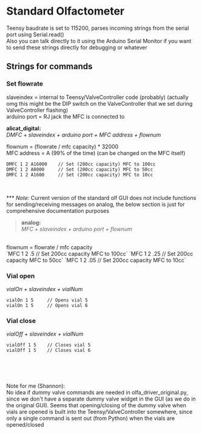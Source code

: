 # Standard Olfactometer


Teensy baudrate is set to 115200, parses incoming strings from the serial port using Serial.read()  
Also you can talk directly to it using the Arduino Serial Monitor if you want to send these strings directly for debugging or whatever

##  Strings for commands


### Set flowrate

slaveindex = internal to Teensy/ValveController code (probably)  (actually omg this might be the DIP switch on the ValveController that we set during ValveController flashing)  
arduino port = RJ jack the MFC is connected to  


**alicat_digital:**  
*DMFC + slaveindex + arduino port + MFC address + flownum*

flownum = (flowrate / mfc capacity) * 32000  
MFC address = A (99% of the time) (can be changed on the MFC itself)

`DMFC 1 2 A16000    // Set (200cc capacity) MFC to 100cc`  
`DMFC 1 2 A8000     // Set (200cc capacity) MFC to 50cc`  
`DMFC 1 2 A1600     // Set (200cc capacity) MFC to 10cc`  

<br>

 *** *Note:* Current version of the standard olf GUI does not include functions for sending/receiving messages on analog, the below  section is just for comprehensive documentation purposes 

> **analog:**  
*MFC + slaveindex + arduino port + flownum*  
<br>
flownum = flowrate / mfc capacity  
<br>
`MFC 1 2 .5         // Set 200cc capacity MFC to 100cc`  
`MFC 1 2 .25        // Set 200cc capacity MFC to 50cc`  
`MFC 1 2 .05        // Set 200cc capacity MFC to 10cc`  




### Vial open
*vialOn + slaveindex + vialNum*  

`vialOn 1 5     // Opens vial 5`  
`vialOn 1 5     // Opens vial 6`


### Vial close
*vialOff + slaveindex + vialNum*  

`vialOff 1 5    // Closes vial 5`  
`vialOff 1 5    // Closes vial 6`  


<br>
<br>

##
##
##

Note for me (Shannon):  
No idea if dummy valve commands are needed in olfa_driver_original.py, since we don't have a separate dummy valve widget in the GUI (as we do in the original GUI). Seems that opening/closing of the dummy valve when vials are opened is built into the Teensy/ValveController somewhere, since only a single command is sent out (from Python) when the vials are opened/closed

